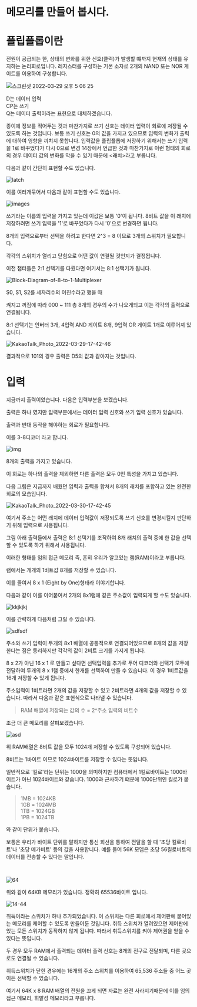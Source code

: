 # 메모리를 만들어 봅시다.

# 플립플롭이란
전원이 공급되는 한, 상태의 변화를 위한 신호(클럭)가 발생할 떄까지 현재의 상태를 유지하는 논리회로입니다.
레지스터를 구성하는 기본 소자로 2개의 NAND 또는 NOR 게이트를 이용하여 구성합니다.



![스크린샷 2022-03-29 오후 5 06 25](https://user-images.githubusercontent.com/67586085/160564045-aa8c1450-70b6-4588-8208-d6af5fe6b404.png)


D는 데이터 입력  
CP는 쓰기  
Q는 데이터 출력이라는 표현으로 대체하겠습니다.  


종이에 정보를 적어두는 것과 마찬가지로 쓰기 신호는 데이터 입력이 회로에 저장될 수 있도록 하는 것입니다.
보통 쓰기 신호는 0의 값을 가지고 있으므로 입력의 변화가 출력에 대하여 영향을 끼치지 못합니다.
입력값을 플립플롭에 저장하기 위해서는 쓰기 입력을 1로 바꾸었다가 다시 0으로 변경
14장에서 언급한 것과 마찬가지로 이런 형태의 회로의 경우 데이터 값의 변화를 막을 수 있기 때문에 <래치>라고 부릅니다.


다음과 같이 간단히 표현할 수도 있습니다.

![latch](https://user-images.githubusercontent.com/67586085/160565187-a87de87b-5c7e-44eb-8664-9773c5626b94.jpeg)

이를 여러개묶어서 다음과 같이 표현할 수도 있습니다.

![images](https://user-images.githubusercontent.com/67586085/160565438-2effa240-37b1-494c-a3fc-bf95e3306237.png)


쓰기라는 이름의 입력을 가지고 있는데 이값은 보통 '0'이 됩니다.
8비트 값을 이 래치에 저장하려면 쓰기 입력을 '1'로 바꾸었다가 다시 '0'으로 변경하면 됩니다.


8개의 입력으로부터 선택을 하려고 한다면 2^3 = 8 이므로 3개의 스위치가 필요합니다.

각각의 스위치가 열리고 닫힘으로 어떤 값이 연결될 것인지가 결정됩니다.

이전 챕터들은 2:1 선택기를 다뤘다면 여기서는 8:1 선택기가 됩니다.


![Block-Diagram-of-8-to-1-Multiplexer](https://user-images.githubusercontent.com/67586085/160569134-cba91447-26a7-4a14-a64b-093923ad7b2b.jpeg)


S0, S1, S2를 세자리수의 이진수라고 했을 때

켜지고 꺼짐에 따라 000 ~ 111 총 8개의 경우의 수가 나오게되고 이는 각각의 출력으로 연결됩니다.

8:1 선택기는 인버터 3개, 4입력 AND 게이트 8개, 9입력 OR 게이트 1개로 이루어져 있습니다.


![KakaoTalk_Photo_2022-03-29-17-42-46](https://user-images.githubusercontent.com/67586085/160571163-a8117c33-b574-4364-8cd3-708279cc20fc.jpeg)

결과적으로 101의 경우 출력은 D5의 값과 같아지는 것입니다.


# 입력
지금까지 출력이었습니다. 
다음은 입력부분을 보겠습니다.

출력은 하나 였지만 입력부분에서는 데이터 입력 신호와 쓰기 입력 신호가 있습니다.

출력과 반대 동작을 해야하는 회로가 필요합니다.

이를 3-8디코더 라고 합니다.

![img](https://user-images.githubusercontent.com/67586085/160573112-33562497-f59b-4292-82a8-081c744b2e0f.png)

8개의 출력을 가지고 있습니다.

이 회로는 하나의 출력을 제외하면 다른 출력은 모두 0인 특성을 가지고 있습니다.

다음 그림은 지금까지 배웠던 입력과 출력을 합쳐서 8개의 래치를 포함하고 있는 완전한 회로의 모습입니다.

![KakaoTalk_Photo_2022-03-30-17-42-45](https://user-images.githubusercontent.com/67586085/160790100-128bfb33-17bf-4703-8e2f-0b8518935c24.jpeg)



여기서 주소는 어떤 래치에 데이터 입력값이 저장되도록 쓰기 신호를 변경시킬지 판단하기 위해 입력으로 사용됩니다.

그림 아래 출력들에서 출력은 8:1 선택기를 조작하여 8개 래치의 출력 중에 한 값을 선택할 수 있도록 하기 위해서 사용됩니다.

이러한 형태를 임의 접근 메모리 즉, 흔히 우리가 알고있는 램(RAM)이라고 부릅니다.

램에서는 개개의 1비트값 8개를 저장할 수 있습니다.

이를 줄여서  8 x 1 (Eight by One)형태라 이야기합니다.

다음과 같이 이를 이어붙여서 2개의 8x1램에 같은 주소값이 입력되게 할 수도 있습니다.

![kkjkjkj](https://user-images.githubusercontent.com/67586085/160594313-b7d3f72b-89ce-4ed0-9e97-a91378b17391.jpeg)


이를 간략하게 다음처럼 그릴 수 있습니다.


![sdfsdf](https://user-images.githubusercontent.com/67586085/160594130-34abd02e-c978-4819-9429-1a9d0dd1ccaa.jpeg)

주소와 쓰기 입력이 두개의 8x1 배열에 공통적으로 연결되어있으므로 8개의 값을 저장한다는 점은 동리하지만 각각의 값이 2비트 크기를 가지게 됩니다.

8 x 2가 아닌 16 x 1 로 만들고 싶다면 선택입력을 추가로 두어 디코더와 선택기 모두에 전달하여 두개의 8 x 1램 중에서 한개를 선택하여 만들 수 있습니다. 이 경우 1비트값을 16개 저장할 수 있게 됩니다.


주소입력이 1비트라면 2개의 값을 저장할 수 있고 2비트라면 4개의 값을 저장할 수 있습니다. 따라서 다음과 같은 표현식으로 나타낼 수 있습니다.

> RAM 배열에 저장되는 값의 수 = 2^주소 입력의 비트수


조금 더 큰 메모리를 살펴보겠습니다.

![asd](https://user-images.githubusercontent.com/67586085/160602295-57138439-1743-465f-ab1c-9357076f93cd.jpeg)

위 RAM배열은 8비트 값을 모두 1024개 저장할 수 있도록 구성되어 있습니다.

8비트는 1바이트 이므로 1024바이트를 저장할 수 있다는 뜻입니다.

일반적으로 '킬로'라는 단위는 1000을 의미하지만 컴퓨터에서 1킬로바이트는 1000바이트가 아닌 1024바이트와 같습니다. 1000과 근사하기 떄문에 1000단위인 킬로가 붙습니다.

> 1MB = 1024KB  
> 1GB = 1024MB  
> 1TB = 1024GB  
> 1PB = 1024TB  

와 같이 단위가 붙습니다.

보통은 우리가 바이트 단위를 말하지만 통신 회선을 통하여 전달을 할 때 '초당 킬로비트'나 '초당 메가비트' 등의 값을 사용합니다.
예를 들어 56K 모뎀은 초당 56킬로비트의 데이터를 전송할 수 있다는 말입니다.

<br />


![64](https://user-images.githubusercontent.com/67586085/160607826-454b7d29-b1b2-4220-9d7f-b02fcf9aa2e1.jpeg)

위와 같이 64KB 메모리가 있습니다. 정확히 65536바이트 입니다.


![14-44](https://user-images.githubusercontent.com/67586085/160608920-e52dc1b6-bb93-4e75-8a7c-d595d6257345.jpeg)

취득이라는 스위치가 하나 추가되었습니다.
이 스위치는 다른 회로에서 제어판에 붙어있는 메모리를 제어할 수 있도록 만들어둔 것입니다.
취득 스위치가 열려있으면 제어판에 있는 모든 스위치가 동작하지 않게 됩니다.
따라서 취득스위치를 켜야 제어권을 얻을 수 있다는 뜻입니다.



두 경우 모두 RAM에서 출력되는 데이터 출력 신호는 8개의 전구로 전달되며, 다른 곳으로도 연결될 수 있습니다.

취득스위치가 닫힌 경우에는 16개의 주소 스위치를 이용하여 65,536 주소들 중 어느 곳이든 선택할 수 있습니다.

여기서  64K x 8 RAM 배열의 전원을 끄게 되면 자료는 완전 사라지기때문에 이를 임의 접근 메모리, 휘발성 메모리라고 부릅니다.
